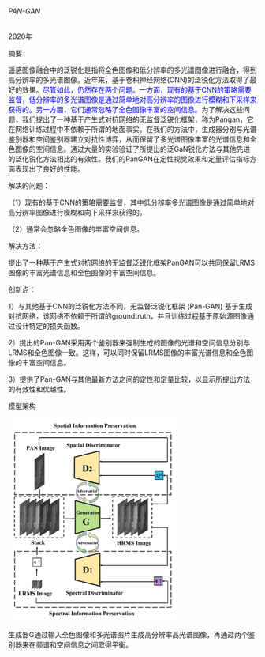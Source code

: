 ###### PAN-GAN

2020年

摘要

遥感图像融合中的泛锐化是指将全色图像和低分辨率的多光谱图像进行融合，得到高分辨率的多光谱图像。近年来，基于卷积神经网络(CNN)的泛锐化方法取得了最好的效果。<span style=color:blue>尽管如此，仍然存在两个问题。一方面，现有的基于CNN的策略需要监督，低分辨率的多光谱图像是通过简单地对高分辨率的图像进行模糊和下采样来获得的。另一方面，它们通常忽略了全色图像丰富的空间信息。</span>为了解决这些问题，我们提出了一种基于产生式对抗网络的无监督泛锐化框架，称为Pangan，它在网络训练过程中不依赖于所谓的地面事实。在我们的方法中，生成器分别与光谱鉴别器和空间鉴别器建立对抗性博弈，从而保留了多光谱图像丰富的光谱信息和全色图像的空间信息。通过大量的实验验证了所提出的泛GaN锐化方法与其他先进的泛化锐化方法相比的有效性。我们的PanGAN在定性视觉效果和定量评估指标方面表现出了良好的性能。



解决的问题：

（1）现有的基于CNN的策略需要监督，其中低分辨率多光谱图像是通过简单地对高分辨率图像进行模糊和向下采样来获得的。

（2）通常会忽略全色图像的丰富空间信息。

解决方法：

提出了一种基于产生式对抗网络的无监督泛锐化框架PanGAN可以共同保留LRMS图像的丰富光谱信息和全色图像的丰富空间信息。

创新点：

1）与其他基于CNN的泛锐化方法不同，无监督泛锐化框架 (Pan-GAN) 基于生成对抗网络，该网络不依赖于所谓的groundtruth，并且训练过程基于原始源图像通过设计特定的损失函数。

2）提出的Pan-GAN采用两个鉴别器来强制生成的图像的光谱和空间信息分别与LRMS和全色图像一致。这样，可以同时保留LRMS图像的丰富光谱信息和全色图像的丰富空间信息。

3）提供了Pan-GAN与其他最新方法之间的定性和定量比较，以显示所提出方法的有效性和优越性。

模型架构

<img src="image/PAN-GAN/image-20231124103653212.png" alt="image-20231124103653212" style="zoom: 67%;" />

生成器G通过输入全色图像和多光谱图片生成高分辨率高光谱图像，再通过两个鉴别器来在频谱和空间信息之间取得平衡。

